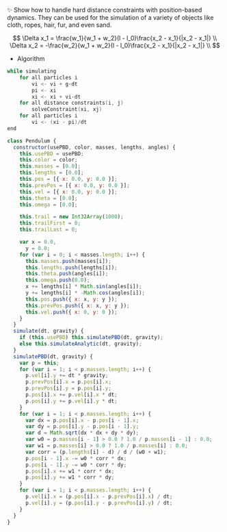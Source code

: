 ✨ Show how to handle hard distance constraints with position-based dynamics. They can be used for the simulation of a variety of objects like cloth, ropes, hair, fur, and even sand.

$$
\Delta x_1 = \frac{w_1}{w_1 + w_2}(l - l_0)\frac{x_2 - x_1}{|x_2 - x_1|} \\
\Delta x_2 = -\frac{w_2}{w_1 + w_2}(l - l_0)\frac{x_2 - x_1}{|x_2 - x_1|} \\
$$

- Algorithm

```cpp
while simulating
    for all particles i
        vi <- vi + g·dt
        pi <- xi
        xi <- xi + vi·dt
    for all distance constraints(i, j)
        solveConstraint(xi, xj)
    for all particles i
        vi <- (xi - pi)/dt
end
```

```javascript
class Pendulum {
  constructor(usePBD, color, masses, lengths, angles) {
    this.usePBD = usePBD;
    this.color = color;
    this.masses = [0.0];
    this.lengths = [0.0];
    this.pos = [{ x: 0.0, y: 0.0 }];
    this.prevPos = [{ x: 0.0, y: 0.0 }];
    this.vel = [{ x: 0.0, y: 0.0 }];
    this.theta = [0.0];
    this.omega = [0.0];

    this.trail = new Int32Array(1000);
    this.trailFirst = 0;
    this.trailLast = 0;

    var x = 0.0,
      y = 0.0;
    for (var i = 0; i < masses.length; i++) {
      this.masses.push(masses[i]);
      this.lengths.push(lengths[i]);
      this.theta.push(angles[i]);
      this.omega.push(0.0);
      x += lengths[i] * Math.sin(angles[i]);
      y += lengths[i] * -Math.cos(angles[i]);
      this.pos.push({ x: x, y: y });
      this.prevPos.push({ x: x, y: y });
      this.vel.push({ x: 0, y: 0 });
    }
  }
  simulate(dt, gravity) {
    if (this.usePBD) this.simulatePBD(dt, gravity);
    else this.simulateAnalytic(dt, gravity);
  }
  simulatePBD(dt, gravity) {
    var p = this;
    for (var i = 1; i < p.masses.length; i++) {
      p.vel[i].y += dt * gravity;
      p.prevPos[i].x = p.pos[i].x;
      p.prevPos[i].y = p.pos[i].y;
      p.pos[i].x += p.vel[i].x * dt;
      p.pos[i].y += p.vel[i].y * dt;
    }
    for (var i = 1; i < p.masses.length; i++) {
      var dx = p.pos[i].x - p.pos[i - 1].x;
      var dy = p.pos[i].y - p.pos[i - 1].y;
      var d = Math.sqrt(dx * dx + dy * dy);
      var w0 = p.masses[i - 1] > 0.0 ? 1.0 / p.masses[i - 1] : 0.0;
      var w1 = p.masses[i] > 0.0 ? 1.0 / p.masses[i] : 0.0;
      var corr = (p.lengths[i] - d) / d / (w0 + w1);
      p.pos[i - 1].x -= w0 * corr * dx;
      p.pos[i - 1].y -= w0 * corr * dy;
      p.pos[i].x += w1 * corr * dx;
      p.pos[i].y += w1 * corr * dy;
    }
    for (var i = 1; i < p.masses.length; i++) {
      p.vel[i].x = (p.pos[i].x - p.prevPos[i].x) / dt;
      p.vel[i].y = (p.pos[i].y - p.prevPos[i].y) / dt;
    }
  }
}
```
